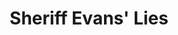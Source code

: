 --- 
title: "Sheriff Evans' Lies"
publishdate: "2019-1-12T16:48:46+02:00"
src: "https://365manga.net/manga/sheriff-evans-lies"
image: "https://data.365manga.net/images/thumbnails/32534-sheriff-evans-lies.jpg"
description: " Sheriff Evans' Lies summary is updating. Come visit Mangakakalot.com sometime to read the latest chapter of Sheriff Evans' Lies. If you have any question about this manga, Please don't hesitate to contact us or translate team. Hope you enjoy it."
---